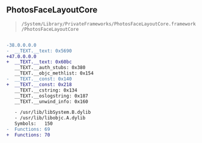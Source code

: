 ## PhotosFaceLayoutCore

> `/System/Library/PrivateFrameworks/PhotosFaceLayoutCore.framework/PhotosFaceLayoutCore`

```diff

-38.0.0.0.0
-  __TEXT.__text: 0x5690
+47.0.0.0.0
+  __TEXT.__text: 0x60bc
   __TEXT.__auth_stubs: 0x380
   __TEXT.__objc_methlist: 0x154
-  __TEXT.__const: 0x140
+  __TEXT.__const: 0x218
   __TEXT.__cstring: 0x134
   __TEXT.__oslogstring: 0x187
   __TEXT.__unwind_info: 0x160

   - /usr/lib/libSystem.B.dylib
   - /usr/lib/libobjc.A.dylib
   Symbols:   150
-  Functions: 69
+  Functions: 70
 

```
